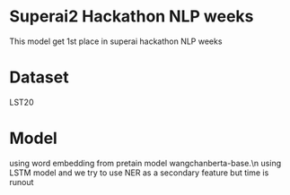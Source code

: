 # Superai2 Hackathon NLP weeks
This model get 1st place in superai hackathon NLP weeks
# Dataset
LST20
# Model
using word embedding from pretain model wangchanberta-base.\n
using LSTM model
and we try to use NER as a secondary feature but time is runout
